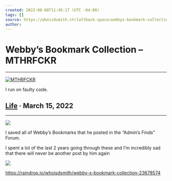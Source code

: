 ```yaml
---
created: 2022-08-08T11:45:17 (UTC -04:00)
tags: []
source: https://whoisdsmith.ctrlaltback.space/webbys-bookmark-collection/
author: 
---
```


# Webby’s Bookmark Collection – MTHRFCKR

---
[![MTHRFCKR](https://whoisdsmith.ctrlaltback.space/wp-content/uploads/2022/03/cropped-eb54cc2c-b17e-423e-a2a8-a7359d5f8e82.png)](https://whoisdsmith.ctrlaltback.space/)

I run on faulty code.

## [Life](https://whoisdsmith.ctrlaltback.space/category/life/) · March 15, 2022

___

![](https://c0debl0ck.files.wordpress.com/2022/03/img_6131.jpg?w=1024)

I saved all of Webby’s Bookmarks that he posted in the “Admin’s Finds” Forum.

I spent a lot of the last 2 years going through these and I’m incredibly sad that there will never be another post by him again

![](https://c0debl0ck.files.wordpress.com/2022/03/img_6128-1.jpg?w=1024)

https://raindrop.io/whoisdsmith/webby-s-bookmark-collection-23678574
